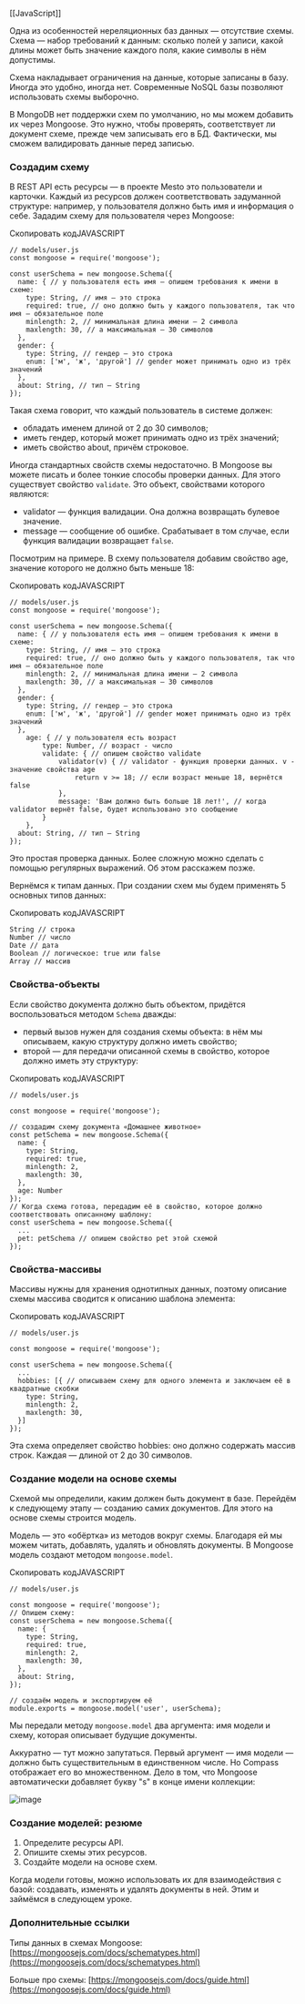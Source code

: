 [[JavaScript]]

Одна из особенностей нереляционных баз данных — отсутствие схемы. Схема — набор требований к данным: сколько полей у записи, какой длины может быть значение каждого поля, какие символы в нём допустимы.

Схема накладывает ограничения на данные, которые записаны в базу. Иногда это удобно, иногда нет. Современные NoSQL базы позволяют использовать схемы выборочно.

В MongoDB нет поддержки схем по умолчанию, но мы можем добавить их через Mongoose. Это нужно, чтобы проверять, соответствует ли документ схеме, прежде чем записывать его в БД. Фактически, мы сможем валидировать данные перед записью.

### Создадим схему

В REST API есть ресурсы — в проекте Mesto это пользователи и карточки. Каждый из ресурсов должен соответствовать задуманной структуре: например, у пользователя должно быть имя и информация о себе. Зададим схему для пользователя через Mongoose:

Скопировать кодJAVASCRIPT

```
// models/user.js
const mongoose = require('mongoose');

const userSchema = new mongoose.Schema({
  name: { // у пользователя есть имя — опишем требования к имени в схеме:
    type: String, // имя — это строка
    required: true, // оно должно быть у каждого пользователя, так что имя — обязательное поле
    minlength: 2, // минимальная длина имени — 2 символа
    maxlength: 30, // а максимальная — 30 символов
  },
  gender: {
    type: String, // гендер — это строка
    enum: ['м', 'ж', 'другой'] // gender может принимать одно из трёх значений
  },
  about: String, // тип — String
}); 
```

Такая схема говорит, что каждый пользователь в системе должен:

- обладать именем длиной от 2 до 30 символов;
- иметь гендер, который может принимать одно из трёх значений;
- иметь свойство about, причём строковое.

Иногда стандартных свойств схемы недостаточно. В Mongoose вы можете писать и более тонкие способы проверки данных. Для этого существует свойство `validate`. Это объект, свойствами которого являются:

- validator — функция валидации. Она должна возвращать булевое значение.
- message — сообщение об ошибке. Срабатывает в том случае, если функция валидации возвращает `false`.

Посмотрим на примере. В схему пользователя добавим свойство age, значение которого не должно быть меньше 18:

Скопировать кодJAVASCRIPT

```
// models/user.js
const mongoose = require('mongoose');

const userSchema = new mongoose.Schema({
  name: { // у пользователя есть имя — опишем требования к имени в схеме:
    type: String, // имя — это строка
    required: true, // оно должно быть у каждого пользователя, так что имя — обязательное поле
    minlength: 2, // минимальная длина имени — 2 символа
    maxlength: 30, // а максимальная — 30 символов
  },
  gender: {
    type: String, // гендер — это строка
    enum: ['м', 'ж', 'другой'] // gender может принимать одно из трёх значений
  },
    age: { // у пользователя есть возраст
        type: Number, // возраст - число
        validate: { // опишем свойство validate
            validator(v) { // validator - функция проверки данных. v - значение свойства age
                return v >= 18; // если возраст меньше 18, вернётся false
            },
            message: 'Вам должно быть больше 18 лет!', // когда validator вернёт false, будет использовано это сообщение
        }
    },
  about: String, // тип — String
}); 
```

Это простая проверка данных. Более сложную можно сделать с помощью регулярных выражений. Об этом расскажем позже.

Вернёмся к типам данных. При создании схем мы будем применять 5 основных типов данных:

Скопировать кодJAVASCRIPT

```
String // строка
Number // число
Date // дата
Boolean // логическое: true или false
Array // массив 
```

### Свойства-объекты

Если свойство документа должно быть объектом, придётся воспользоваться методом `Schema` дважды:

- первый вызов нужен для создания схемы объекта: в нём мы описываем, какую структуру должно иметь свойство;
- второй — для передачи описанной схемы в свойство, которое должно иметь эту структуру:

Скопировать кодJAVASCRIPT

```
// models/user.js

const mongoose = require('mongoose');

// создадим схему документа «Домашнее животное»
const petSchema = new mongoose.Schema({
  name: {
    type: String,
    required: true,
    minlength: 2,
    maxlength: 30,
  },
  age: Number
});
// Когда схема готова, передадим её в свойство, которое должно соответствовать описанному шаблону:
const userSchema = new mongoose.Schema({
  ...
  pet: petSchema // опишем свойство pet этой схемой
}); 
```

### Свойства-массивы

Массивы нужны для хранения однотипных данных, поэтому описание схемы массива сводится к описанию шаблона элемента:

Скопировать кодJAVASCRIPT

```
// models/user.js

const mongoose = require('mongoose');

const userSchema = new mongoose.Schema({
  ...
  hobbies: [{ // описываем схему для одного элемента и заключаем её в квадратные скобки
    type: String,
    minlength: 2,
    maxlength: 30,
  }]
}); 
```

Эта схема определяет свойство hobbies: оно должно содержать массив строк. Каждая — длиной от 2 до 30 символов.

### Создание модели на основе схемы

Схемой мы определили, каким должен быть документ в базе. Перейдём к следующему этапу — созданию самих документов. Для этого на основе схемы строится модель.

Модель — это «обёртка» из методов вокруг схемы. Благодаря ей мы можем читать, добавлять, удалять и обновлять документы. В Mongoose модель создают методом `mongoose.model`.

Скопировать кодJAVASCRIPT

```
// models/user.js

const mongoose = require('mongoose');
// Опишем схему:
const userSchema = new mongoose.Schema({
  name: {
    type: String,
    required: true,
    minlength: 2,
    maxlength: 30,
  },
  about: String,
});

// создаём модель и экспортируем её
module.exports = mongoose.model('user', userSchema); 
```

Мы передали методу `mongoose.model` два аргумента: имя модели и схему, которая описывает будущие документы.

Аккуратно — тут можно запутаться. Первый аргумент — имя модели — должно быть существительным в единственном числе. Но Compass отображает его во множественном. Дело в том, что Mongoose автоматически добавляет букву "s" в конце имени коллекции:

![image](https://pictures.s3.yandex.net/resources/Screen_Shot_2019-09-22_at_13.25.28_1569338084.png)

### Создание моделей: резюме

1. Определите ресурсы API.
2. Опишите схемы этих ресурсов.
3. Создайте модели на основе схем.

Когда модели готовы, можно использовать их для взаимодействия с базой: создавать, изменять и удалять документы в ней. Этим и займёмся в следующем уроке.

### Дополнительные ссылки

Типы данных в схемах Mongoose: [https://mongoosejs.com/docs/schematypes.html](https://mongoosejs.com/docs/schematypes.html)

Больше про схемы: [https://mongoosejs.com/docs/guide.html](https://mongoosejs.com/docs/guide.html)